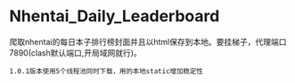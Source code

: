 # Nhentai_Daily_Leaderboard

爬取nhentai的每日本子排行榜封面并且以html保存到本地。要挂梯子，代理端口7890(clash默认端口,开局域网就行)。

 	1.0.1版本使用5个线程池同时下载，用的本地static增加稳定性
